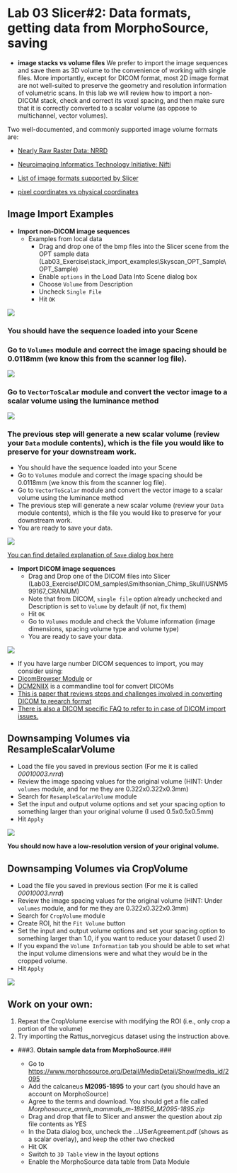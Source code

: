 # Lab 03 Slicer#2: Data formats, getting data from MorphoSource, saving
* **image stacks vs volume files** We prefer to import the image sequences and save them as 3D volume to the convenience of working with single files. More importantly, except for DICOM format, most 2D image format are not well-suited to preserve the geometry and resolution information of volumetric scans. In this lab we will review how to import a non-DICOM stack, check and correct its voxel spacing, and then make sure that it is correctly converted to a scalar volume (as oppose to multichannel, vector volumes). 

Two well-documented, and commonly supported image volume formats are:
* [Nearly Raw Raster Data: NRRD](http://teem.sourceforge.net/nrrd/format.html)
* [Neuroimaging Informatics Technology Initiative: Nifti](https://nifti.nimh.nih.gov/)

* [List of image formats supported by Slicer](https://www.slicer.org/wiki/Documentation/Nightly/SlicerApplication/SupportedDataFormat)
* [pixel coordinates vs physical coordinates](https://www.slicer.org/wiki/Coordinate_systems)

## Image Import Examples
* **Import non-DICOM image sequences**
  * Examples from local data
    * Drag and drop one of the bmp files into the Slicer scene from the OPT sample data (Lab03_Exercise\stack_import_examples\Skyscan_OPT_Sample\OPT_Sample)
    * Enable `options` in the Load Data Into Scene dialog box
    * Choose `Volume` from Description
    * Uncheck `Single File`
    * Hit `OK`

<img src="images/load_dialog_box.PNG">
    
   ### You should have the sequence loaded into your Scene
    
   ### Go to `Volumes` module and correct the image spacing should be 0.0118mm (we know this from the scanner log file). 
    
    
   <img src="images/volumes_module.PNG">
    
   ### Go to `VectorToScalar` module and convert the vector image to a scalar volume using the luminance method
    
   <img src="images/vector_to_scalar.PNG">
    
   ### The previous step will generate a new scalar volume (review your `Data` module contents), which is the file you would like to preserve for your downstream work. 
   * You should have the sequence loaded into your Scene
   * Go to `Volumes` module and correct the image spacing should be 0.0118mm (we know this from the scanner log file). 
   * Go to `VectorToScalar` module and convert the vector image to a scalar volume using the luminance method
   * The previous step will generate a new scalar volume (review your `Data` module contents), which is the file you would like to preserve for your downstream work. 
   * You are ready to save your data.
    
   <img src="images/save_as.PNG">

[You can find detailed explanation of `Save` dialog box here](https://www.slicer.org/wiki/Documentation/Nightly/SlicerApplication/SavingData)


    
* **Import DICOM image sequences**
  * Drag and Drop one of the DICOM files into Slicer (Lab03_Exercise\DICOM_samples\Smithsonian_Chimp_Skull\USNM599167_CRANIUM)
  * Note that from DICOM, `single file` option already unchecked and Description is set to `Volume` by default (if not, fix them)
  * Hit `OK`
  * Go to `Volumes` module and check the Volume information (image dimensions, spacing volume type and volume type)
  * You are ready to save your data.

<img src="images/save_as2.PNG">
  
  * If you have large number DICOM sequences to import, you may consider using:
  * [DicomBrowser Module](https://www.slicer.org/wiki/Documentation/Nightly/Modules/DICOM) or  
  * [DCM2NIIX](https://github.com/rordenlab/dcm2niix/releases) is a commandline tool for convert DICOMs 
  * [This is paper that reviews steps and challenges involved in converting DICOM to reearch format](https://www.ncbi.nlm.nih.gov/pubmed/?term=dicom+to+nifti+rorden)
  * [There is also a DICOM specific FAQ to refer to in case of DICOM import issues.](https://www.slicer.org/wiki/Documentation/4.10/FAQ/DICOM)

## Downsamping Volumes via ResampleScalarVolume

* Load the file you saved in previous section (For me it is called *00010003.nrrd*) 
* Review the image spacing values for the original volume (HINT: Under `volumes` module, and for me they are 0.322x0.322x0.3mm)
* Search for `ResampleScalarVolume` module
* Set the input and output volume options and set your spacing option to something larger than your original volume (I used 0.5x0.5x0.5mm)
* Hit `Apply`

<img src="images/resampleScalarVolume.PNG">

**You should now have a low-resolution version of your original volume.**

## Downsamping Volumes via CropVolume

* Load the file you saved in previous section (For me it is called *00010003.nrrd*) 
* Review the image spacing values for the original volume (HINT: Under `volumes` module, and for me they are 0.322x0.322x0.3mm)
* Search for `CropVolume` module
* Create ROI, hit the `Fit Volume` button
* Set the input and output volume options and set your spacing option to something larger than 1.0, if you want to reduce your dataset (I used 2)
* If you expand the `Volume Information` tab you should be able to set what the input volume dimensions were and what they would be in the cropped volume.
* Hit `Apply`

<img src="images/CropVolume.PNG">
 
## Work on your own:
1. Repeat the CropVolume exercise with modifying the ROI (i.e., only crop a portion of the volume)
2. Try importing the Rattus_norvegicus dataset using the instruction above. 

* ###3. **Obtain sample data from MorphoSource.**### 
 
  * Go to https://www.morphosource.org/Detail/MediaDetail/Show/media_id/2095
  * Add the calcaneus **M2095-1895** to your cart (you should have an account on MorphoSource)
  * Agree to the terms and download. You should get a file called *Morphosource_amnh_mammals_m-188156_M2095-1895.zip*
  * Drag and drop that file to Slicer and answer the question about zip file contents as YES
  * In the Data dialog box, uncheck the ...USerAgreement.pdf (shows as a scalar overlay), and keep the other two checked
  * Hit OK
  * Switch to `3D Table` view in the layout options
  * Enable the MorphoSource data table from Data Module
